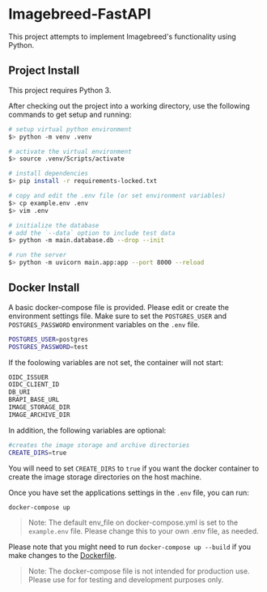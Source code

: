 # Imagebreed-FastAPI

This project attempts to implement Imagebreed's functionality using Python.

## Project Install

This project requires Python 3.

After checking out the project into a working directory, use the following commands to get setup and running:

```bash
# setup virtual python environment
$> python -m venv .venv

# activate the virtual environment
$> source .venv/Scripts/activate

# install dependencies
$> pip install -r requirements-locked.txt

# copy and edit the .env file (or set environment variables)
$> cp example.env .env
$> vim .env

# initialize the database
# add the `--data` option to include test data
$> python -m main.database.db --drop --init

# run the server
$> python -m uvicorn main.app:app --port 8000 --reload
```

## Docker Install

A basic docker-compose file is provided. Please edit or create the environment settings file.
Make sure to set the `POSTGRES_USER` and `POSTGRES_PASSWORD` environment variables on the `.env` file.
```bash
POSTGRES_USER=postgres
POSTGRES_PASSWORD=test
```
If the foolowing variables are not set, the container will not start:
```bash
OIDC_ISSUER
OIDC_CLIENT_ID
DB_URI
BRAPI_BASE_URL
IMAGE_STORAGE_DIR
IMAGE_ARCHIVE_DIR
```
In addition, the following variables are optional:
```bash
#creates the image storage and archive directories
CREATE_DIRS=true 
```
You will need to set `CREATE_DIRS` to `true` if you want the docker container to create the image storage directories on the host machine.

Once you have set the applications settings in the `.env` file, you can run:
```bash
docker-compose up
```
>Note: The default env_file on docker-compose.yml is set to the `example.env` file. Please change this to your own .env file, as needed.

Please note that you might need to run `docker-compose up --build` if you make changes to the [Dockerfile](docker/Dockerfile).

>Note: The docker-compose file is not intended for production use. Please use for for testing and development purposes only.


